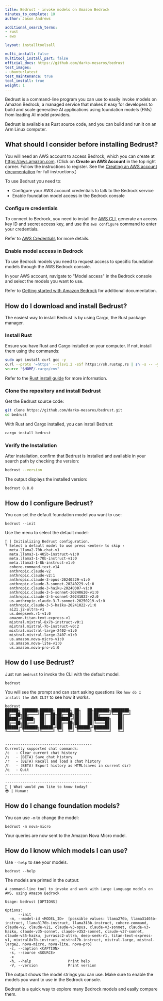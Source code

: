 ```yaml
---
title: Bedrust - invoke models on Amazon Bedrock
minutes_to_complete: 10
author: Jason Andrews

additional_search_terms:
- rust
- aws

layout: installtoolsall

multi_install: false
multitool_install_part: false
official_docs: https://github.com/darko-mesaros/bedrust
test_images:
- ubuntu:latest
test_maintenance: true
tool_install: true
weight: 1
---
```


Bedrust is a command-line program you can use to easily invoke models on Amazon Bedrock, a managed service that makes it easy for developers to build and scale generative AI applications using foundation models (FMs) from leading AI model providers.

Bedrust is available as Rust source code, and you can build and run it on an Arm Linux computer. 

## What should I consider before installing Bedrust?

You will need an AWS account to access Bedrock, which you can create at https://aws.amazon.com. (Click on **Create an AWS Account** in the top right corner. Follow the instructions to register. See the [Creating an AWS account documentation](https://docs.aws.amazon.com/accounts/latest/reference/manage-acct-creating.html) for full instructions.)

To use Bedrust you need to:

- Configure your AWS account credentials to talk to the Bedrock service
- Enable foundation model access in the Bedrock console

### Configure credentials

To connect to Bedrock, you need to install the [AWS CLI](/install-guides/aws-cli/), generate an access key ID and secret access key, and use the `aws configure` command to enter your credentials. 

Refer to [AWS Credentials](/install-guides/aws_access_keys/) for more details. 

### Enable model access in Bedrock

To use Bedrock models you need to request access to specific foundation models through the AWS Bedrock console. 

In your AWS account, navigate to "Model access" in the Bedrock console and select the models you want to use. 

Refer to [Getting started with Amazon Bedrock](https://docs.aws.amazon.com/bedrock/latest/userguide/getting-started.html) for additional documentation.

## How do I download and install Bedrust?

The easiest way to install Bedrust is by using Cargo, the Rust package manager. 

### Install Rust

Ensure you have Rust and Cargo installed on your computer. If not, install them using the commands: 

```bash
sudo apt install curl gcc -y
curl --proto '=https' --tlsv1.2 -sSf https://sh.rustup.rs | sh -s -- -y
source "$HOME/.cargo/env"
```

Refer to the [Rust install guide](/install-guides/rust/) for more information.

### Clone the repository and install Bedrust

Get the Bedrust source code:

```bash
git clone https://github.com/darko-mesaros/bedrust.git
cd bedrust
```

With Rust and Cargo installed, you can install Bedrust:

```bash
cargo install bedrust
```

### Verify the Installation

After installation, confirm that Bedrust is installed and available in your search path by checking the version:

```bash
bedrust --version
```

The output displays the installed version:

```output
bedrust 0.8.8
```

## How do I configure Bedrust?

You can set the default foundation model you want to use:

```console
bedrust --init
```

Use the menu to select the default model:

```output
📜 | Initializing Bedrust configuration.
? Select a default model to use press <enter> to skip ›
  meta.llama2-70b-chat-v1
  meta.llama3-1-405b-instruct-v1:0
  meta.llama3-1-70b-instruct-v1:0
  meta.llama3-1-8b-instruct-v1:0
  cohere.command-text-v14
  anthropic.claude-v2
  anthropic.claude-v2:1
  anthropic.claude-3-opus-20240229-v1:0
  anthropic.claude-3-sonnet-20240229-v1:0
  anthropic.claude-3-haiku-20240307-v1:0
  anthropic.claude-3-5-sonnet-20240620-v1:0
  anthropic.claude-3-5-sonnet-20241022-v2:0
  us.anthropic.claude-3-7-sonnet-20250219-v1:0
  anthropic.claude-3-5-haiku-20241022-v1:0
  ai21.j2-ultra-v1
  us.deepseek.r1-v1:0
  amazon.titan-text-express-v1
  mistral.mixtral-8x7b-instruct-v0:1
  mistral.mistral-7b-instruct-v0:2
  mistral.mistral-large-2402-v1:0
  mistral.mistral-large-2407-v1:0
  us.amazon.nova-micro-v1:0
  us.amazon.nova-lite-v1:0
  us.amazon.nova-pro-v1:0
```

## How do I use Bedrust?

Just run `bedrust` to invoke the CLI with the default model.

```console
bedrust 
```

You will see the prompt and can start asking questions like `how do I install the AWS CLI?` to see how it works.

```output
bedrust
██████╗ ███████╗██████╗ ██████╗ ██╗   ██╗███████╗████████╗
██╔══██╗██╔════╝██╔══██╗██╔══██╗██║   ██║██╔════╝╚══██╔══╝
██████╔╝█████╗  ██║  ██║██████╔╝██║   ██║███████╗   ██║
██╔══██╗██╔══╝  ██║  ██║██╔══██╗██║   ██║╚════██║   ██║
██████╔╝███████╗██████╔╝██║  ██║╚██████╔╝███████║   ██║
╚═════╝ ╚══════╝╚═════╝ ╚═╝  ╚═╝ ╚═════╝ ╚══════╝   ╚═╝


----------------------------------------
Currently supported chat commands:
/c	 - Clear current chat history
/s	 - (BETA) Save chat history
/r	 - (BETA) Recall and load a chat history
/h	 - (BETA) Export history as HTML(saves in current dir)
/q	 - Quit
----------------------------------------

----------------------------------------
🤖 | What would you like to know today?
😎 | Human:
```

## How do I change foundation models?

You can use `-m` to change the model:

```console
bedrust -m nova-micro
```

Your queries are now sent to the Amazon Nova Micro model.

## How do I know which models I can use?

Use `--help` to see your models. 

```console
bedrust --help
```

The models are printed in the output:

```output
A command-line tool to invoke and work with Large Language models on AWS, using Amazon Bedrock

Usage: bedrust [OPTIONS]

Options:
      --init
  -m, --model-id <MODEL_ID>  [possible values: llama270b, llama31405b-instruct, llama3170b-instruct, llama318b-instruct, cohere-command, claude-v2, claude-v21, claude-v3-opus, claude-v3-sonnet, claude-v3-haiku, claude-v35-sonnet, claude-v352-sonnet, claude-v37-sonnet, claude-v35-haiku, jurrasic2-ultra, deep-seek-r1, titan-text-express-v1, mixtral8x7b-instruct, mistral7b-instruct, mistral-large, mistral-large2, nova-micro, nova-lite, nova-pro]
  -c, --caption <CAPTION>
  -s, --source <SOURCE>
  -x
  -h, --help                 Print help
  -V, --version              Print version
```

The output shows the model strings you can use. Make sure to enable the models you want to use in the Bedrock console. 

Bedrust is a quick way to explore many Bedrock models and easily compare them.



